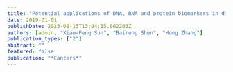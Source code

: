 ```yaml
---
title: "Potential applications of DNA, RNA and protein biomarkers in diagnosis, therapy and prognosis for colorectal cancer: a study from databases to AI-assisted verification"
date: 2019-01-01
publishDate: 2023-08-15T13:04:15.962203Z
authors: [admin, "Xiao-Feng Sun", "Bairong Shen", "Hong Zhang"]
publication_types: ["2"]
abstract: ""
featured: false
publication: "*Cancers*"
---
```


